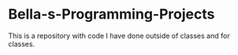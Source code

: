 # Bella-s-Programming-Projects
This is a repository with code I have done outside of classes and for classes.
